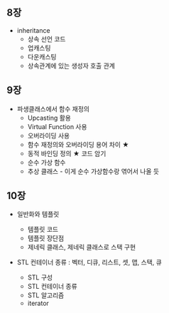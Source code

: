 ## 8장
* inheritance
  + 상속 선언 코드
  + 업캐스팅
  + 다운캐스팅
  + 상속관계에 있는 생성자 호출 관계

## 9장
* 파생클래스에서 함수 재정의
  + Upcasting 활용
  + Virtual Function 사용
  + 오버라이딩 사용
  + 함수 재정의와 오버라이딩 용어 차이 ★
  + 동적 바인딩 정의 ★ 코드 암기
  + 순수 가상 함수
  + 추상 클래스 - 이게 순수 가상함수랑 엮어서 나올 듯
  
## 10장
* 일반화와 템플릿
  + 템플릿 코드
  + 템플릿 장단점
  + 제네릭 클래스, 제네릭 클래스로 스택 구현

* STL 컨테이너 종류 : 벡터, 디큐, 리스트, 셋, 맵, 스택, 큐
  + STL 구성
  + STL 컨테이너 종류
  + STL 알고리즘
  + iterator
